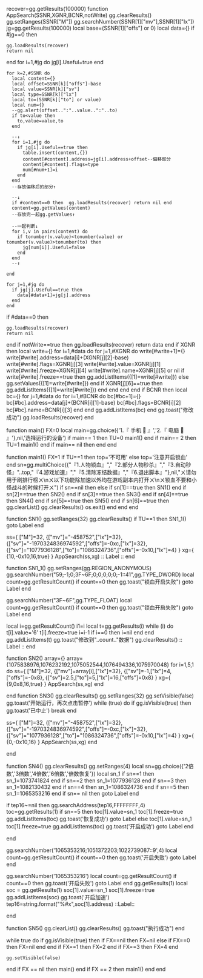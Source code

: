 
recover=gg.getResults(100000)
function AppSearch(SSNR,XGNR,BCNR,notWrite)
  gg.clearResults()
  gg.setRanges(SSNR["M"])
  gg.searchNumber(SSNR[1]["mv"],SSNR[1]["lx"])
  jg=gg.getResults(100000)
  local base=(SSNR[1]["offs"] or 0)
  local data={}
  if #jg==0 then
   
    gg.loadResults(recover)
    return nil
  end
  for i=1,#jg do
    jg[i].Useful=true
  end
  
    for k=2,#SSNR do
      local content={}
      local offset=SSNR[k]["offs"]-base
      local value=SSNR[k]["sv"]
      local type=SSNR[k]["lx"]
      local to=(SSNR[k]["to"] or value)
      local num={}
      --gg.alert(offset..":"..value..":"..to)
      if to<value then
        to,value=value,to
      end
      
      --↓
      for i=1,#jg do
        if jg[i].Useful==true then
          table.insert(content,{})
          content[#content].address=jg[i].address+offset--偏移部分
          content[#content].flags=type
          num[#num+1]=i
        end
      end
      --存放偏移后的部分↑
      
      --↓
      if #content==0 then  gg.loadResults(recover) return nil end
      content=gg.getValues(content)
      --存放完一起gg.getValues↑
      
      --一起判断↓
      for i,v in pairs(content) do
        if tonumber(v.value)<tonumber(value) or tonumber(v.value)>tonumber(to) then
          jg[num[i]].Useful=false
        end
      end
      --↑
      
    end
    
    for j=1,#jg do
      if jg[j].Useful==true then
        data[#data+1]=jg[j].address
      end
    end
     
  if #data==0 then
   
    gg.loadResults(recover)
    return nil
  end
  if notWrite==true then
    gg.loadResults(recover)
    return data
  end
  if XGNR then
  local write={}
  for i=1,#data do
    for j=1,#XGNR do
      write[#write+1]={}
      write[#write].address=data[i]+(XGNR[j][2]-base)
      write[#write].flags=XGNR[j][3]
      write[#write].value=XGNR[j][1]
      write[#write].freeze=XGNR[j][4]
      write[#write].name=XGNR[j][5] or nil
      if write[#write].freeze==true then
        gg.addListItems({[1]=write[#write]})
      else
        gg.setValues({[1]=write[#write]})
      end
      if XGNR[j][6]==true then
        gg.addListItems({[1]=write[#write]})
      end
    end
  end
  end
  if BCNR then
  local bc={}
  for j=1,#data do
  for i=1,#BCNR do
    bc[#bc+1]={}
    bc[#bc].address=data[j]+(BCNR[i][1]-base)
    bc[#bc].flags=BCNR[i][2]
    bc[#bc].name=BCNR[i][3]
  end
  end
  gg.addListItems(bc)
  end
  gg.toast("修改成功")
  gg.loadResults(recover)
end


function main()
  FX=0
  local main=gg.choice({'1.『 手机  』','2.『 电脑  』'},nil,'选择运行的设备')
  if main== 1 then TU=0 main1() end
  if main== 2 then TU=1 main1() end
  if main== nil then  end end
  
  
  
  
function main1()
  FX=1
  if TU==1 then  top='不可用'  else top='注意开启锁血' end
  sn=gg.multiChoice({"『1.人物锁血』","『2.部分人物秒杀』","『3.自动秒怪』"..top,"『4.游戏加速』","『5.清除冻结数据』","『6.退出脚本』"},nil,"ㄨ请勿用于刷排行榜ㄨ\nㄨ以下功能除加速以外均在游戏副本内打开ㄨ\nㄨ锁血不要和小怪战斗的时候打开ㄨ")
  if sn==nil then else
    if sn[1]==true then SN1() end
    if sn[2]==true then SN2() end
    if sn[3]==true then SN3() end
    if sn[4]==true then SN4() end
    if sn[5]==true then SN5() end
    if sn[6]==true then gg.clearList() gg.clearResults() os.exit() end
  end
end

function SN1()
gg.setRanges(32)
gg.clearResults()
if TU==1 then SN1_1() goto  Label  end

ss={
["M"]=32,
{["mv"]="-458752",["lx"]=32},
{["sv"]="-1970324836974592",["offs"]=-0xc,["lx"]=32},
{["sv"]="1077936128",["to"]="1086324736",["offs"]=-0x10,["lx"]=4}
}
xg={
{10,-0x10,16,true}
}
AppSearch(ss,xg)
:: Label ::
end

function SN1_1()
gg.setRanges(gg.REGION_ANONYMOUS)
  gg.searchNumber("59;-1;0;3F~6F;0;0;0;0;0;-1::41",gg.TYPE_DWORD)
  local count=gg.getResultCount()
  if count==0 then gg.toast("锁血开启失败") goto Label end

  gg.searchNumber("3F~6F",gg.TYPE_FLOAT)
  local count=gg.getResultCount()
  if count==0 then gg.toast("锁血开启失败") goto Label end

  local i=gg.getResultCount()
  i1=i
  local t=gg.getResults(i)
  while (i)
    do
    t[i].value='6'
    t[i].freeze=true
    i=i-1
    if i==0 then i=nil end
  end
  gg.addListItems(t)
  gg.toast("修改到"..count.."数据")
  gg.clearResults()
:: Label ::
end




function SN2()
array={}
array={1075838976,1076232192,1075052544,1076494336,1075970048}
for i=1,5,1 do
ss={
["M"]=32,
{["mv"]=array[i],["lx"]=32},
{["sv"]=-1,["lx"]=4,["offs"]=-0x8},
{["sv"]=2.5,["to"]=5,["lx"]=16,["offs"]=0x8}
}
xg={
{9,0x8,16,true}
}
AppSearch(ss,xg)
end

end
function SN3() 
gg.clearResults()
gg.setRanges(32)
gg.setVisible(false)
gg.toast('开始运行，再次点击暂停')
while (true) do
if gg.isVisible(true) then gg.toast('已中止') break end

ss={
["M"]=32,
{["mv"]="-458752",["lx"]=32},
{["sv"]="-1970324836974592",["offs"]=-0xc,["lx"]=32},
{["sv"]="1077936128",["to"]="1086324736",["offs"]=-0x10,["lx"]=4}
}
xg={
{0,-0x10,16}
}
AppSearch(ss,xg)
             end
                        
end


function SN4()
  gg.clearResults()
  gg.setRanges(4)
  local sn=gg.choice({'2倍数','3倍数','4倍数','6倍数','倍数恢复'})
  local sn_1
  if sn==1 then sn_1=1073741824 end
  if sn==2 then sn_1=1077936128 end
  if sn==3 then sn_1=1082130432 end
  if sn==4 then sn_1=1086324736 end
  if sn==5 then sn_1=1065353216 end
  if sn== nil then  goto Label end

  if tep16~=nil then gg.searchAddress(tep16,FFFFFFFF,4)
    toc=gg.getResults(1)
    if sn==5 then
      toc[1].value=sn_1
      toc[1].freeze=true
       gg.addListItems(toc) gg.toast('恢复成功') goto Label
     else
      toc[1].value=sn_1
      toc[1].freeze=true
      gg.addListItems(toc) gg.toast('开启成功') goto Label end

  end

  gg.searchNumber('1065353216;1051372203;1022739087::9',4)
  local count=gg.getResultCount()
  if count==0 then gg.toast('开启失败') goto Label end

  gg.searchNumber('1065353216')
  local count=gg.getResultCount()
  if count==0 then gg.toast('开启失败') goto Label end
  gg.getResults(1)
  local soc = gg.getResults(1)
  soc[1].value=sn_1
  soc[1].freeze=true
  gg.addListItems(soc)
  gg.toast('开启加速')
  tep16=string.format("%#x",soc[1].address)
::Label::

end


function SN5()
  gg.clearList()
  gg.clearResults()
  gg.toast("执行成功")
end


while true do
  if gg.isVisible(true) then
    if FX==nil then FX=nil else if FX==0 then FX=nil end end
    if FX==1 then FX=2 end
    if FX==3 then FX=4 end

    gg.setVisible(false)
  end
  if FX == nil then main() end
  if FX == 2 then main1() end
end


